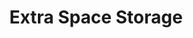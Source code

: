 ---
title: "Extra Space Storage"
url: /albuquerque/extra-space-storage-juan-tabo-boulevard-northeast/
shop: storage rental
---